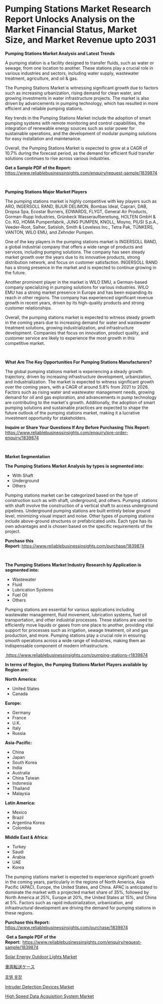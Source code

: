 <p><h1>Pumping Stations Market Research Report Unlocks Analysis on the Market Financial Status, Market Size, and Market Revenue upto 2031</h1></p><p><strong>Pumping Stations Market Analysis and Latest Trends</strong></p>
<p><p>A pumping station is a facility designed to transfer fluids, such as water or sewage, from one location to another. These stations play a crucial role in various industries and sectors, including water supply, wastewater treatment, agriculture, and oil & gas.</p><p>The Pumping Stations Market is witnessing significant growth due to factors such as increasing urbanization, rising demand for clean water, and growing investments in water infrastructure projects. The market is also driven by advancements in pumping technology, which has resulted in more efficient and reliable pumping stations.</p><p>Key trends in the Pumping Stations Market include the adoption of smart pumping systems with remote monitoring and control capabilities, the integration of renewable energy sources such as solar power for sustainable operations, and the development of modular pumping solutions for easy installation and maintenance.</p><p>Overall, the Pumping Stations Market is expected to grow at a CAGR of 10.7% during the forecast period, as the demand for efficient fluid transfer solutions continues to rise across various industries.</p></p>
<p><strong>Get a Sample PDF of the Report:&nbsp;</strong> <a href="https://www.reliablebusinessinsights.com/enquiry/request-sample/1839874">https://www.reliablebusinessinsights.com/enquiry/request-sample/1839874</a></p>
<p>&nbsp;</p>
<p><strong>Pumping Stations Major Market Players</strong></p>
<p><p>The pumping stations market is highly competitive with key players such as ARO, INGERSOLL RAND, BIJUR DELIMON, Bombas Ideal, Caprari, DAB, Dropsa Spa, Ecostar Burners, EDWARDS, FLYGT, General Air Products, Gorman-Rupp Industries, Grünbeck Wasseraufbereitung, HOLTEN GmbH & Co. KG, HOMA Pumpenfabrik, JUNG PUMPEN, KNOLL, Moyno, PIUSI S.p.A., Veeder-Root, Salher, Satisloh, Smith & Loveless Inc., Tetra Pak, TÜNKERS, VANTON, WILO EMU, and Zehnder Pumpen.</p><p>One of the key players in the pumping stations market is INGERSOLL RAND, a global industrial company that offers a wide range of products and services, including pumping solutions. The company has seen steady market growth over the years due to its innovative products, strong distribution network, and focus on customer satisfaction. INGERSOLL RAND has a strong presence in the market and is expected to continue growing in the future.</p><p>Another prominent player in the market is WILO EMU, a German-based company specializing in pumping solutions for various industries. WILO EMU has a strong market presence in Europe and has been expanding its reach in other regions. The company has experienced significant revenue growth in recent years, driven by its high-quality products and strong customer relationships.</p><p>Overall, the pumping stations market is expected to witness steady growth in the coming years due to increasing demand for water and wastewater treatment solutions, growing industrialization, and infrastructure development. Companies that focus on innovation, product quality, and customer service are likely to experience the most growth in this competitive market.</p></p>
<p>&nbsp;</p>
<p><strong>What Are The Key Opportunities For Pumping Stations Manufacturers?</strong></p>
<p><p>The global pumping stations market is experiencing a steady growth trajectory, driven by increasing infrastructure development, urbanization, and industrialization. The market is expected to witness significant growth over the coming years, with a CAGR of around 5.8% from 2021 to 2026. Factors such as rising water and wastewater management needs, growing demand for oil and gas exploration, and advancements in pump technology are contributing to the market's growth. Additionally, the adoption of smart pumping solutions and sustainable practices are expected to shape the future outlook of the pumping stations market, making it a lucrative investment opportunity for stakeholders.</p></p>
<p><strong>Inquire or Share Your Questions If Any Before Purchasing This Report:</strong> <a href="https://www.reliablebusinessinsights.com/enquiry/pre-order-enquiry/1839874">https://www.reliablebusinessinsights.com/enquiry/pre-order-enquiry/1839874</a></p>
<p>&nbsp;</p>
<p><strong>Market Segmentation</strong></p>
<p><strong>The Pumping Stations Market Analysis by types is segmented into:</strong></p>
<p><ul><li>With Shaft</li><li>Underground</li><li>Others</li></ul></p>
<p><p>Pumping stations market can be categorized based on the type of construction such as with shaft, underground, and others. Pumping stations with shaft involve the construction of a vertical shaft to access underground pipelines. Underground pumping stations are built entirely below ground level, minimizing visual impact and noise. Other types of pumping stations include above-ground structures or prefabricated units. Each type has its own advantages and is chosen based on the specific requirements of the project.</p></p>
<p><strong>Purchase this Report:&nbsp;</strong><a href="https://www.reliablebusinessinsights.com/purchase/1839874">https://www.reliablebusinessinsights.com/purchase/1839874</a></p>
<p>&nbsp;</p>
<p><strong>The Pumping Stations Market Industry Research by Application is segmented into:</strong></p>
<p><ul><li>Wastewater</li><li>Fluid</li><li>Lubrication Systems</li><li>Fuel Oil</li><li>Others</li></ul></p>
<p><p>Pumping stations are essential for various applications including wastewater management, fluid movement, lubrication systems, fuel oil transportation, and other industrial processes. These stations are used to efficiently move liquids or gases from one place to another, providing vital support for processes such as irrigation, sewage treatment, oil and gas production, and more. Pumping stations play a crucial role in ensuring smooth operations across a wide range of industries, making them an indispensable component of modern infrastructure.</p></p>
<p><a href="https://www.reliablebusinessinsights.com/pumping-stations-r1839874">&nbsp;https://www.reliablebusinessinsights.com/pumping-stations-r1839874</a></p>
<p><strong>In terms of Region, the Pumping Stations Market Players available by Region are:</strong></p>
<p>
    <p> <strong> North America: </strong>
        <ul>
            <li>United States</li>
            <li>Canada</li>
        </ul>
        </p> 
    <p> <strong> Europe: </strong>
        <ul>
            <li>Germany</li>
            <li>France</li>
            <li>U.K.</li>
            <li>Italy</li>
            <li>Russia</li>
        </ul>
        </p> 
    <p> <strong> Asia-Pacific: </strong>
        <ul>
            <li>China</li>
            <li>Japan</li>
            <li>South Korea</li>
            <li>India</li>
            <li>Australia</li>
            <li>China Taiwan</li>
            <li>Indonesia</li>
            <li>Thailand</li>
            <li>Malaysia</li>
        </ul>
        </p> 
    <p> <strong> Latin America: </strong>
        <ul>
            <li>Mexico</li>
            <li>Brazil</li>
            <li>Argentina Korea</li>
            <li>Colombia</li>
        </ul>
        </p> 
    <p> <strong> Middle East & Africa: </strong>
        <ul>
            <li>Turkey</li>
            <li>Saudi</li>
            <li>Arabia</li>
            <li>UAE</li>
            <li>Korea</li>
        </ul>
    </p>
    </p>
<p><p>The pumping stations market is expected to experience significant growth in the coming years, particularly in the regions of North America, Asia Pacific (APAC), Europe, the United States, and China. APAC is anticipated to dominate the market with a projected market share of 35%, followed by North America at 25%, Europe at 20%, the United States at 15%, and China at 5%. Factors such as rapid industrialization, urbanization, and infrastructural development are driving the demand for pumping stations in these regions.</p></p>
<p><strong>Purchase this Report: </strong><a href="https://www.reliablebusinessinsights.com/purchase/1839874">https://www.reliablebusinessinsights.com/purchase/1839874</a></p>
<p>&nbsp;<strong>Get a Sample PDF of the Report:&nbsp;&nbsp;</strong><a href="https://www.reliablebusinessinsights.com/enquiry/request-sample/1839874">https://www.reliablebusinessinsights.com/enquiry/request-sample/1839874</a></p>
<p><strong></strong></p>
<p><p><a href="https://github.com/mauripalmi/Market-Research-Report-List-4/blob/main/solar-energy-outdoor-lights-market.md">Solar Energy Outdoor Lights Market</a></p><p><a href="https://github.com/RandallRunte2023/Market-Research-Report-List-1/blob/main/2703415156793.md">車両転送ケース</a></p><p><a href="https://github.com/Gregost89076vddcv/Market-Research-Report-List-1/blob/main/2628407168041.md">호텔 옷장</a></p><p><a href="https://issuu.com/reportprime-2/docs/intruder-detection-devices-market-size-2030.pptx">Intruder Detection Devices Market</a></p><p><a href="https://github.com/gulaimolin/Market-Research-Report-List-5/blob/main/high-speed-data-acquisition-system-market.md">High Speed Data Acquisition System Market</a></p></p>